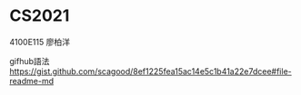 # CS2021
4100E115 廖柏洋


gifhub語法
https://gist.github.com/scagood/8ef1225fea15ac14e5c1b41a22e7dcee#file-readme-md
